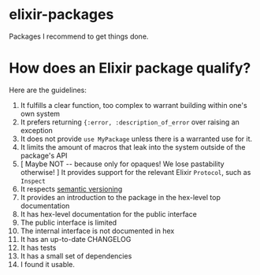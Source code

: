 # elixir-packages
Packages I recommend to get things done.

# How does an Elixir package qualify?

Here are the guidelines:

1. It fulfills a clear function, too complex to warrant building within one's own system
2. It prefers returning `{:error, :description_of_error` over raising an exception
3. It does not provide `use MyPackage` unless there is a warranted use for it.
4. It limits the amount of macros that leak into the system outside of the package's API
5. [ Maybe NOT -- because only for opaques! We lose pastability otherwise! ] It provides support for the relevant Elixir `Protocol`, such as `Inspect`
6. It respects [semantic versioning](http://semver.org/)
8. It provides an introduction to the package in the hex-level top documentation
9. It has hex-level documentation for the public interface
10. The public interface is limited
11. The internal interface is not documented in hex
12. It has an up-to-date CHANGELOG
13. It has tests
14. It has a small set of dependencies
15. I found it usable.
